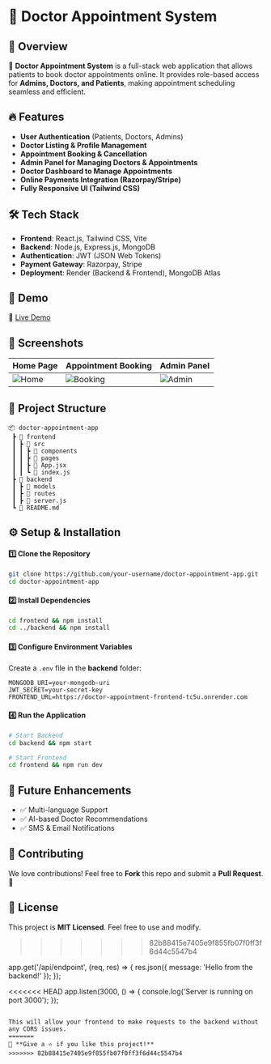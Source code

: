 

# 🏥 Doctor Appointment System

## 🌟 Overview
🚀 **Doctor Appointment System** is a full-stack web application that allows patients to book doctor appointments online. It provides role-based access for **Admins, Doctors, and Patients**, making appointment scheduling seamless and efficient.

## 🔥 Features
- **User Authentication** (Patients, Doctors, Admins)
- **Doctor Listing & Profile Management**
- **Appointment Booking & Cancellation**
- **Admin Panel for Managing Doctors & Appointments**
- **Doctor Dashboard to Manage Appointments**
- **Online Payments Integration (Razorpay/Stripe)**
- **Fully Responsive UI (Tailwind CSS)**

## 🛠 Tech Stack
- **Frontend**: React.js, Tailwind CSS, Vite
- **Backend**: Node.js, Express.js, MongoDB
- **Authentication**: JWT (JSON Web Tokens)
- **Payment Gateway**: Razorpay, Stripe
- **Deployment**: Render (Backend & Frontend), MongoDB Atlas

## 🚀 Demo
🔗 [Live Demo](https://doctor-appointment-frontend-tc5u.onrender.com/)

## 📸 Screenshots
| Home Page | Appointment Booking | Admin Panel |
|-----------|---------------------|-------------|
| ![Home](https://your-image-url.com) | ![Booking](https://your-image-url.com) | ![Admin](https://your-image-url.com) |

## 📂 Project Structure
```
📦 doctor-appointment-app
 ┣ 📂 frontend
 ┃ ┣ 📂 src
 ┃ ┃ ┣ 📂 components
 ┃ ┃ ┣ 📂 pages
 ┃ ┃ ┣ 📜 App.jsx
 ┃ ┃ ┗ 📜 index.js
 ┣ 📂 backend
 ┃ ┣ 📂 models
 ┃ ┣ 📂 routes
 ┃ ┣ 📜 server.js
 ┗ 📜 README.md
```

## ⚙️ Setup & Installation
#### 1️⃣ Clone the Repository
```sh
git clone https://github.com/your-username/doctor-appointment-app.git
cd doctor-appointment-app
```

#### 2️⃣ Install Dependencies
```sh
cd frontend && npm install
cd ../backend && npm install
```

#### 3️⃣ Configure Environment Variables
Create a `.env` file in the **backend** folder:
```env
MONGODB_URI=your-mongodb-uri
JWT_SECRET=your-secret-key
FRONTEND_URL=https://doctor-appointment-frontend-tc5u.onrender.com
```

#### 4️⃣ Run the Application
```sh
# Start Backend
cd backend && npm start

# Start Frontend
cd frontend && npm run dev
```

## 🎯 Future Enhancements
- ✅ Multi-language Support
- ✅ AI-based Doctor Recommendations
- ✅ SMS & Email Notifications

## 🙌 Contributing
We love contributions! Feel free to **Fork** this repo and submit a **Pull Request**. 🚀

## 📜 License
This project is **MIT Licensed**. Feel free to use and modify.
>>>>>>> 82b88415e7405e9f855fb07f0ff3f6d44c5547b4

app.get('/api/endpoint', (req, res) => {
    res.json({ message: 'Hello from the backend!' });
});

<<<<<<< HEAD
app.listen(3000, () => {
    console.log('Server is running on port 3000');
});
```

This will allow your frontend to make requests to the backend without any CORS issues.
=======
🌟 **Give a ⭐ if you like this project!**
>>>>>>> 82b88415e7405e9f855fb07f0ff3f6d44c5547b4
